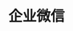 <!--
 * @Author: zhouyi
 * @Date: 2023-01-02 01:17:48
 * @LastEditTime: 2023-01-02 01:37:48
 * @LastEditors: zhouyi zhouyi@mskj.com
 * @FilePath: \wework\README.md
-->
# 企业微信